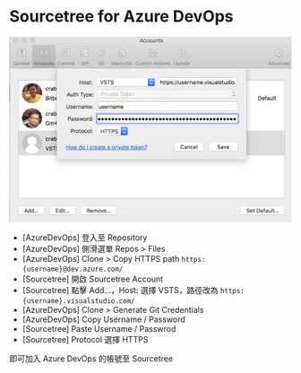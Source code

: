 # Sourcetree for Azure DevOps

![Sourcetree](sourcetree_account_1.png)

- [AzureDevOps] 登入至 Repository
- [AzureDevOps] 側滑選單 Repos > Files
- [AzureDevOps] Clone > Copy HTTPS path `https:{username}@dev.azure.com/`
- [Sourcetree] 開啟 Sourcetree Account
- [Sourcetree] 點擊 Add...，Host: 選擇 VSTS，路徑改為 `https:{username}.visualstudio.com/`
- [AzureDevOps] Clone > Generate Git Credentials
- [AzureDevOps] Copy Username / Password
- [Sourcetree] Paste Username / Passwrod
- [Sourcetree] Protocol 選擇 HTTPS

即可加入 Azure DevOps 的帳號至 Sourcetree
